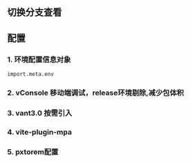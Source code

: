 ## 切换分支查看

## 配置

### 1. 环境配置信息对象
```
import.meta.env
```

### 2. vConsole 移动端调试，release环境剔除,减少包体积

### 3. vant3.0 按需引入

### 4. vite-plugin-mpa

### 5. pxtorem配置

